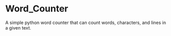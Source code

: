 # Word_Counter
A simple python word counter that can count words, characters, and lines in a given text.
